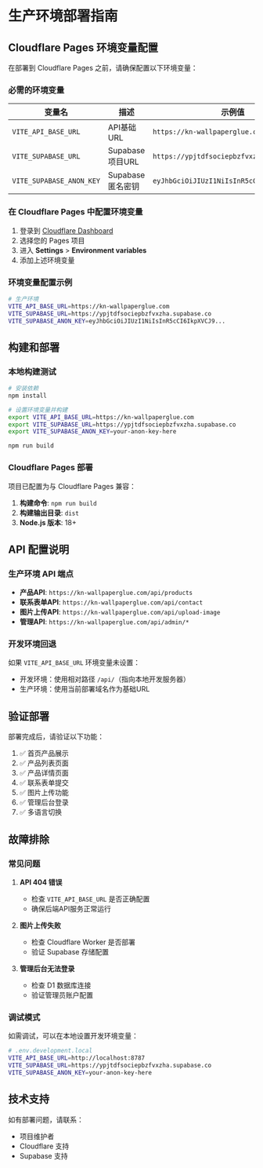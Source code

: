 # 生产环境部署指南

## Cloudflare Pages 环境变量配置

在部署到 Cloudflare Pages 之前，请确保配置以下环境变量：

### 必需的环境变量

| 变量名 | 描述 | 示例值 |
|--------|------|--------|
| `VITE_API_BASE_URL` | API基础URL | `https://kn-wallpaperglue.com` |
| `VITE_SUPABASE_URL` | Supabase项目URL | `https://ypjtdfsociepbzfvxzha.supabase.co` |
| `VITE_SUPABASE_ANON_KEY` | Supabase匿名密钥 | `eyJhbGciOiJIUzI1NiIsInR5cCI6IkpXVCJ9...` |

### 在 Cloudflare Pages 中配置环境变量

1. 登录到 [Cloudflare Dashboard](https://dash.cloudflare.com)
2. 选择您的 Pages 项目
3. 进入 **Settings** > **Environment variables**
4. 添加上述环境变量

### 环境变量配置示例

```bash
# 生产环境
VITE_API_BASE_URL=https://kn-wallpaperglue.com
VITE_SUPABASE_URL=https://ypjtdfsociepbzfvxzha.supabase.co
VITE_SUPABASE_ANON_KEY=eyJhbGciOiJIUzI1NiIsInR5cCI6IkpXVCJ9...
```

## 构建和部署

### 本地构建测试

```bash
# 安装依赖
npm install

# 设置环境变量并构建
export VITE_API_BASE_URL=https://kn-wallpaperglue.com
export VITE_SUPABASE_URL=https://ypjtdfsociepbzfvxzha.supabase.co
export VITE_SUPABASE_ANON_KEY=your-anon-key-here

npm run build
```

### Cloudflare Pages 部署

项目已配置为与 Cloudflare Pages 兼容：

1. **构建命令**: `npm run build`
2. **构建输出目录**: `dist`
3. **Node.js 版本**: 18+

## API 配置说明

### 生产环境 API 端点

- **产品API**: `https://kn-wallpaperglue.com/api/products`
- **联系表单API**: `https://kn-wallpaperglue.com/api/contact`
- **图片上传API**: `https://kn-wallpaperglue.com/api/upload-image`
- **管理API**: `https://kn-wallpaperglue.com/api/admin/*`

### 开发环境回退

如果 `VITE_API_BASE_URL` 环境变量未设置：
- 开发环境：使用相对路径 `/api/`（指向本地开发服务器）
- 生产环境：使用当前部署域名作为基础URL

## 验证部署

部署完成后，请验证以下功能：

1. ✅ 首页产品展示
2. ✅ 产品列表页面
3. ✅ 产品详情页面
4. ✅ 联系表单提交
5. ✅ 图片上传功能
6. ✅ 管理后台登录
7. ✅ 多语言切换

## 故障排除

### 常见问题

1. **API 404 错误**
   - 检查 `VITE_API_BASE_URL` 是否正确配置
   - 确保后端API服务正常运行

2. **图片上传失败**
   - 检查 Cloudflare Worker 是否部署
   - 验证 Supabase 存储配置

3. **管理后台无法登录**
   - 检查 D1 数据库连接
   - 验证管理员账户配置

### 调试模式

如需调试，可以在本地设置开发环境变量：

```bash
# .env.development.local
VITE_API_BASE_URL=http://localhost:8787
VITE_SUPABASE_URL=https://ypjtdfsociepbzfvxzha.supabase.co
VITE_SUPABASE_ANON_KEY=your-anon-key-here
```

## 技术支持

如有部署问题，请联系：
- 项目维护者
- Cloudflare 支持
- Supabase 支持